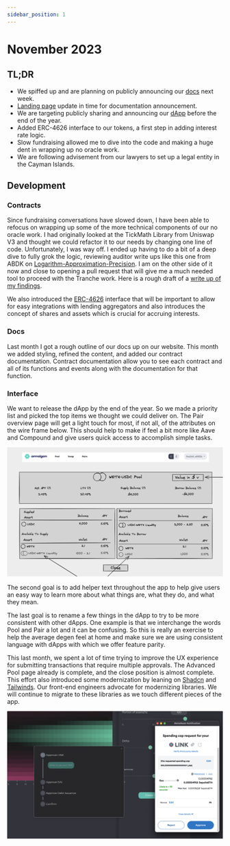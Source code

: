 ```yaml
---
sidebar_position: 1
---
```


# November 2023

## TL;DR

- We spiffed up and are planning on publicly announcing our [docs](https://docs.ammalgam.xyz) next week.
- [Landing page](https://ammalgam) update in time for documentation announcement.
- We are targeting publicly sharing and announcing  our [dApp](https://ammalgam.vercel.app/) before the end of the year.
- Added ERC-4626 interface to our tokens, a first step in adding interest rate logic.
- Slow fundraising allowed me to dive into the code and making a huge dent in wrapping up no oracle work.
- We are following advisement from our lawyers to set up a legal entity in the Cayman Islands.

## Development

### Contracts

Since fundraising conversations have slowed down, I have been able to refocus on wrapping up some of the more technical components of our no oracle work. I had originally looked at the TickMath Library from Uniswap V3 and thought we could refactor it to our needs by changing one line of code. Unfortunately, I was way off. I ended up having to do a bit of a deep dive to fully grok the logic, reviewing auditor write ups like this one from ABDK on [Logarithm-Approximation-Precision](https://hackmd.io/@abdk/SkVJeHK9v#Logarithm-Approximation-Precision). I am on the other side of it now and close to opening a pull request that will give me a much needed tool to proceed with the Tranche work. Here is a rough draft of a [write up of my findings](https://www.notion.so/Generalization-of-Binary-Logarithm-Adjustments-569ae68b2b1b41b8be9f13a72373483b?pvs=21). 

We also introduced the [ERC-4626](https://ethereum.org/en/developers/docs/standards/tokens/erc-4626/) interface that will be important to allow for easy integrations with lending aggregators and also introduces the concept of shares and assets which is crucial for accruing interests. 

### Docs

Last month I got a rough outline of our docs up on our website. This month we added styling, refined the content, and added our contract documentation. Contract documentation allow you to see each contract and all of its functions and events along with the documentation for that function.

### Interface

We want to release the dApp by the end of the year. So we made a priority list and picked the top items we thought we could deliver on. The Pair overview page will get a light touch for most, if not all, of the attributes on the wire frame below. This should help to make if feel a bit more like Aave and Compound and give users quick access to accomplish simple tasks.

![Pool Page](./assets/Pool%20Page.png)

The second goal is to add helper text throughout the app to help give users an easy way to learn more about what things are, what they do, and what they mean. 

The last goal is to rename a few things in the dApp to try to be more consistent with other dApps. One example is that we interchange the words Pool and Pair a lot and it can be confusing. So this is really an exercise to help the average degen feel at home and make sure we are using consistent language with dApps with which we offer feature parity. 

This last month, we spent a lot of time trying to improve the UX experience for
submitting transactions that require multiple approvals. The Advanced Pool page
already is complete, and the close position is almost complete. This effort also
introduced some modernization by leaning on [Shadcn](https://ui.shadcn.com/) and
[Tailwinds](https://tailwindcss.com/). Our front-end engineers advocate for
modernizing libraries. We will continue to migrate to these libraries as we
touch different pieces of the app.

![Stepper](./assets/stepper.png)
